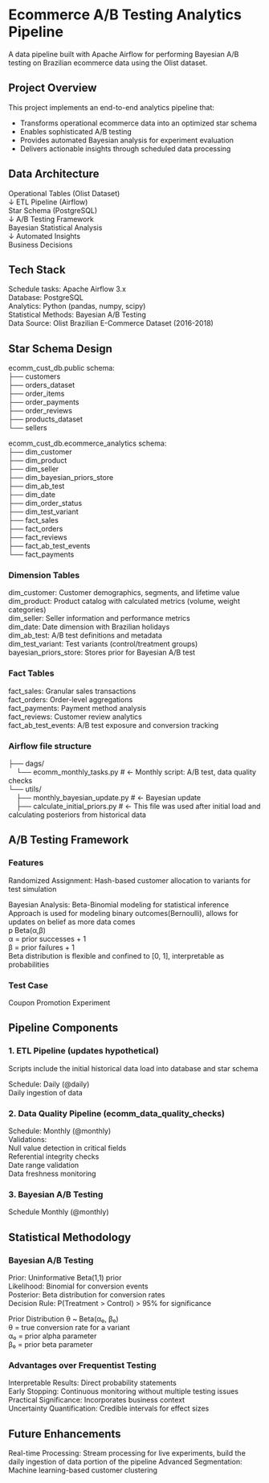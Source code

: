 # **Ecommerce A/B Testing Analytics Pipeline**

A data pipeline built with Apache Airflow for performing Bayesian A/B testing on Brazilian ecommerce data using the Olist dataset.

## **Project Overview**

This project implements an end-to-end analytics pipeline that:

- Transforms operational ecommerce data into an optimized star schema
- Enables sophisticated A/B testing 
- Provides automated Bayesian analysis for experiment evaluation
- Delivers actionable insights through scheduled data processing

## **Data Architecture**

Operational Tables (Olist Dataset)  
↓ ETL Pipeline (Airflow)  
Star Schema (PostgreSQL)  
↓ A/B Testing Framework  
Bayesian Statistical Analysis  
↓ Automated Insights  
Business Decisions

## **Tech Stack**

Schedule tasks: Apache Airflow 3.x  
Database: PostgreSQL  
Analytics: Python (pandas, numpy, scipy)  
Statistical Methods: Bayesian A/B Testing  
Data Source: Olist Brazilian E-Commerce Dataset (2016-2018)  

## **Star Schema Design** 

ecomm_cust_db.public schema:  
├── customers  
├── orders_dataset    
├── order_items  
├── order_payments  
├── order_reviews  
├── products_dataset  
└── sellers  

ecomm_cust_db.ecommerce_analytics schema:  
├── dim_customer    
├── dim_product  
├── dim_seller  
├── dim_bayesian_priors_store  
├── dim_ab_test  
├── dim_date  
├── dim_order_status  
├── dim_test_variant  
├── fact_sales  
├── fact_orders  
├── fact_reviews  
├── fact_ab_test_events  
└── fact_payments  


### Dimension Tables  

dim_customer: Customer demographics, segments, and lifetime value  
dim_product: Product catalog with calculated metrics (volume, weight categories)  
dim_seller: Seller information and performance metrics  
dim_date: Date dimension with Brazilian holidays  
dim_ab_test: A/B test definitions and metadata  
dim_test_variant: Test variants (control/treatment groups)
bayesian_priors_store: Stores prior for Bayesian A/B test

### Fact Tables

fact_sales: Granular sales transactions  
fact_orders: Order-level aggregations  
fact_payments: Payment method analysis  
fact_reviews: Customer review analytics  
fact_ab_test_events: A/B test exposure and conversion tracking  

### Airflow file structure  
├── dags/  
&nbsp;&nbsp;&nbsp;&nbsp;└── ecomm_monthly_tasks.py          # ← Monthly script: A/B test, data quality checks  
└── utils/  
&nbsp;&nbsp;&nbsp;&nbsp;├── monthly_bayesian_update.py      # ← Bayesian update  
&nbsp;&nbsp;&nbsp;&nbsp;├── calculate_initial_priors.py     # ← This file was used after initial load and calculating posteriors from historical data   

## A/B Testing Framework
### Features

Randomized Assignment: Hash-based customer allocation to variants for test simulation

Bayesian Analysis: Beta-Binomial modeling for statistical inference  
Approach is used for modeling binary outcomes(Bernoulli), allows for updates on belief as more data comes   
p Beta(α,β)  
α = prior successes + 1  
β = prior failures + 1  
Beta distribution is flexible and confined to [0, 1], interpretable as probabilities  


### Test Case
Coupon Promotion Experiment

## Pipeline Components  
### 1. ETL Pipeline (updates hypothetical)  
Scripts include the initial historical data load into database and star schema

Schedule: Daily (@daily)    
Daily ingestion of data 

### 2. Data Quality Pipeline (ecomm_data_quality_checks)  
Schedule: Monthly (@monthly)  
Validations:  
Null value detection in critical fields  
Referential integrity checks  
Date range validation  
Data freshness monitoring  

### 3. Bayesian A/B Testing
Schedule Monthly (@monthly)

## Statistical Methodology
### Bayesian A/B Testing  

Prior: Uninformative Beta(1,1) prior  
Likelihood: Binomial for conversion events  
Posterior: Beta distribution for conversion rates  
Decision Rule: P(Treatment > Control) > 95% for significance  

Prior Distribution
θ ~ Beta(α₀, β₀)  
θ = true conversion rate for a variant  
α₀ = prior alpha parameter  
β₀ = prior beta parameter  

### Advantages over Frequentist Testing

Interpretable Results: Direct probability statements  
Early Stopping: Continuous monitoring without multiple testing issues  
Practical Significance: Incorporates business context  
Uncertainty Quantification: Credible intervals for effect sizes  

## Future Enhancements  
Real-time Processing: Stream processing for live experiments, build the daily ingestion of data portion of the pipeline
Advanced Segmentation: Machine learning-based customer clustering 
